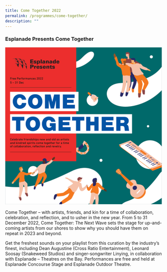 ```yaml
---
title: Come Together 2022
permalink: /programmes/come-together/
description: ""
---
```

### Esplanade Presents Come Together

![Esplanade Presents](/images/ekv.png)

Come Together – with artists, friends, and kin for a time of collaboration, celebration, and reflection, and to usher in the new year. From 5 to 31 December 2022, Come Together: The Next Wave sets the stage for up-and-coming artists from our shores to show why you should have them on repeat in 2023 and beyond.

Get the freshest sounds on your playlist from this curation by the industry’s finest, including Dean Augustine (Cross Ratio Entertainment), Leonard Soosay (Snakeweed Studios) and singer-songwriter Linying, in collaboration with Esplanade – Theatres on the Bay. Performances are free and held at Esplanade Concourse Stage and Esplanade Outdoor Theatre.